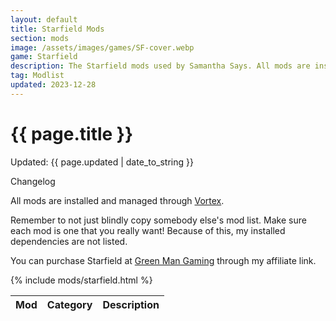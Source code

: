 ```yaml
---
layout: default
title: Starfield Mods
section: mods
image: /assets/images/games/SF-cover.webp
game: Starfield
description: The Starfield mods used by Samantha Says. All mods are installed and managed through Vortex.
tag: Modlist
updated: 2023-12-28
---
```


<h1>{{ page.title }}</h1>
<p class="postDate">Updated: {{ page.updated | date_to_string }}</p>

<p class="changelog" onclick="changelog()">Changelog</p>

<dl id="changelog" style="display: none">
    <dt>21 Nov 2023</dt>
        <dd>- Added No Legendary Pickup Notification.</dd>
        <dd>- Added StarUI Outpost.</dd>
        <dd>- Added StarUI Ship Builder.</dd>
        <dd>- Added StarUI Workbench.</dd>
        <dd>- Removed Crowd NPC Eye Ambient Occlusion Fix.</dd>
        <dd>- Removed Starfield Upscaler.</dd>
    <dt>26 Sep 2023</dt>
        <dd>- Removed Weapon Swap Stuttering Fix.</dd>
    <dt>21 Sep 2023</dt>
        <dd>- Added Address Library for SFSE Plugins.</dd>
        <dd>- Added Compact Crew Menu UI.</dd>
        <dd>- Added Discord Rich Presence.</dd>
        <dd>- Added StarUI HUD.</dd>
        <dd>- Added Weapon Swap Stuttering Fix.</dd>
    <dt>17 Sep 2023</dt>
        <dd>- Added Crowd NPC Eye Ambient Occlusion Fix.</dd>
    <dt>8 September 2023</dt>
        <dd>- Created page.</dd>
</dl>

All mods are installed and managed through <a target="_blank" href="https://www.nexusmods.com/about/vortex">Vortex</a>.

Remember to not just blindly copy somebody else's mod list. Make sure each mod is one that you really want! Because of this, my installed dependencies are not listed.

You can purchase Starfield at <a target="_blank" href="https://greenmangaming.sjv.io/samanthasays-starfield">Green Man Gaming</a> through my affiliate link.

<table class="modlist">
    <thead>
    <tr>
        <th class="order order-active">Mod</th>
        <th class="order order-inactive">Category</th>
        <th>Description</th>
    </tr>
    </thead>
    <tbody>
        {% include mods/starfield.html %}
    </tbody>
</table>

<script src="/assets/js/tableSort.js"></script>